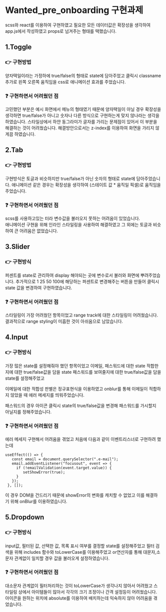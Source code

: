 # Wanted_pre_onboarding 구현과제

<!--  -->scss와 react를 이용하여 구현하였고 필요한 모든 데이터값은 확장성을 생각하여
<!--  -->app.js에서 작성하였고 props로 넘겨주는 형태를 택했습니다.

## 1.Toggle

### :point_right: 구현방법

양자택일이라는 가정하에 true/false의 형태로 state에 담아주었고
클릭시 classname추가로 왼쪽 오른쪽 움직임을 css로 애니메이션 효과를 주었습니다.

### :question: 구현하면서 어려웠던 점

고민했던 부분은 예시 화면에서 메뉴의 형태였기 때문에 양자택일이 아닐 경우
확장성을 생각하면 true/false가 아니고 숫자나 다른 방식으로 구현하는게 맞지 않나라는 생각을 하였습니다.
스타일상에서 하얀 동그라미가 글자를 가리는 문제점이 있어서 이 부분을 해결하는 것이 어려웠습니다.
해결방안으로서는 z-index를 이용하여 화면을 가리지 않게끔 하였습니다.

## 2.Tab

### :point_right: 구현방법

구현방식은 토글과 비슷하지만 true/false가 아닌 숫자의 형태로 state에 담아주었습니다.
애니메이션 같은 경우는 확장성을 생각하여 (스테이트 값 \* 움직일 픽셀)로 움직임을 주었습니다.

### :question: 구현하면서 어려웠던 점

scss를 사용하고있는 터라 변수값을 불러오지 못하는 어려움이 있었습니다.  
애니메이션 구현을 위해 인라인 스타일링을 사용하여 해결하였고 그 외에는 토글과 비슷하여
큰 어려움은 없었습니다.

## 3.Slider

### :point_right: 구현방식

퍼센트를 state로 관리하여 display 해야되는 곳에 변수로서 불러와
화면에 뿌려주었습니다.
추가적으로 1 25 50 100에 해당하는 퍼센트로 변경해주는 버튼을 만들어
클릭시 state 값을 변경하여 구현하였습니다.

### :question: 구현하면서 어려웠던 점

스타일링이 가장 어려웠던 항목이었고 range track에 대한
스타일링이 어려웠습니다.
결과적으로 range styling이 미흡한 것이 아쉬움으로 남았습니다.

## 4.Input

### :point_right: 구현방식

가장 많은 state를 설정해줘야 했던 항목이었고
이메일, 패스워드에 대한 state
적합한지에 대한 true/false값을 담을 state
패스워드를 보여줄지에 대한 true/false값을 담을 state를
설정해주었고

이메일에 대한 적합성 판별은 정규표현식을 이용하였고
onblur를 통해 이메일이 적합하지 않았을 때
에러 메세지를 띄워주었습니다.

패스워드의 경우
아이콘 클릭시 state의 true/false값을 변경해
패스워드를 가시할지 아닐지를 정해주었습니다.

### :question: 구현하면서 어려웠던 점

에러 메세지 구현해서 어려움을 겪었고
처음에 다음과 같이 이벤트리스너로 구현하려 했는데

    useEffect(() => {
       const email = document.querySelector(".e-mail");
       email.addEventListener("focusout", event => {
         if (!emailValidation(event.target.value)) {
            setShowError(true);
         }
       });
     }, []);

이 경우 DOM을 건드리기 때문에 showError의 변화를 캐치할 수 없었고
이를 해결하기 위해 onBlur를 이용하였습니다.

## 5.Dropdown

### :point_right: 구현방식

input값, 필터된 값, 선택한 값, 목록 표시 여부를 결정할 state를 설정해주었고
필터 검색을 위해 includes 함수와 toLowerCase를 이용해주었고
or연산자를 통해 대문자,소문자 관계없이 일치할 경우 값을 불러오게 설정하였습니다.

### :question: 구현하면서 어려웠던 점

대소문자 관계없이 필터처리하는 것이 toLowerCase가 생각나지 않아서 어려웠고
스타일링 상에서 아이템들이 많아서 각각의 크기 조정이나 간격 설정등이 어려웠습니다.
아이콘을 원하는 위치에 absolute를 이용하여 배치하는데 익숙하지 않아 어려움을 겪었습니다.
